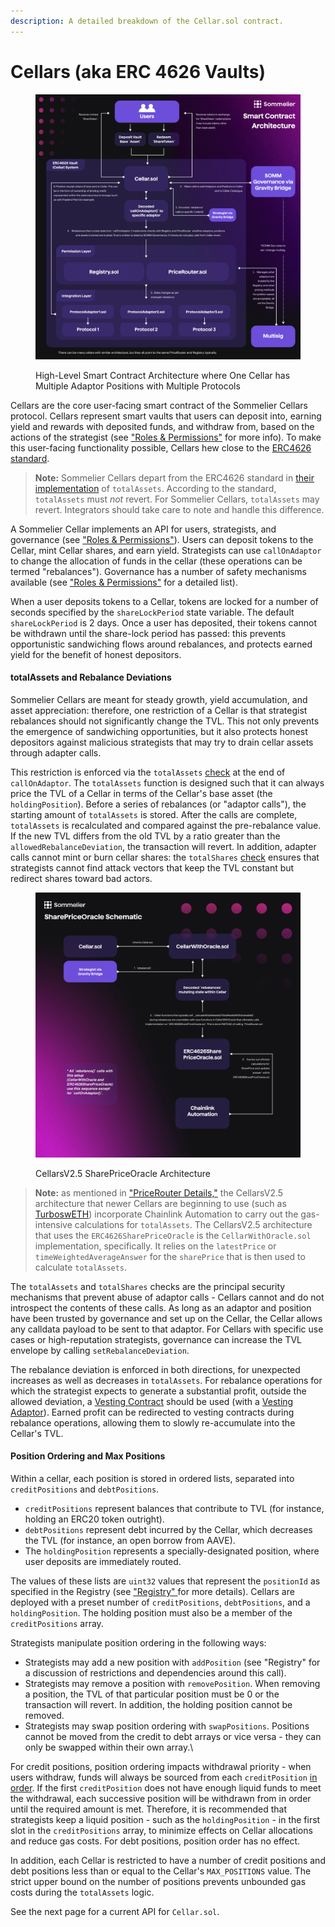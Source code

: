 ```yaml
---
description: A detailed breakdown of the Cellar.sol contract.
---
```


# Cellars (aka ERC 4626 Vaults)

<figure><img src="../../../.gitbook/assets/Sommelier_Protocol_Smart_Contract_Architecture.jpg" alt=""><figcaption><p>High-Level Smart Contract Architecture where One Cellar has Multiple Adaptor Positions with Multiple Protocols</p></figcaption></figure>

Cellars are the core user-facing smart contract of the Sommelier Cellars protocol. Cellars represent smart vaults that users can deposit into, earning yield and rewards with deposited funds, and withdraw from, based on the actions of the strategist (see ["Roles & Permissions"](../../roles-and-permissions.md) for more info). To make this user-facing functionality possible, Cellars hew close to the [ERC4626 standard](https://ethereum.org/en/developers/docs/standards/tokens/erc-4626/).&#x20;

> **Note:** Sommelier Cellars depart from the ERC4626 standard in [their implementation](https://github.com/PeggyJV/cellar-contracts/blob/main/src/base/Cellar.sol#L922) of `totalAssets`. According to the standard, `totalAssets` must _not_ revert. For Sommelier Cellars, `totalAssets` may revert. Integrators should take care to note and handle this difference.

A Sommelier Cellar implements an API for users, strategists, and governance (see ["Roles & Permissions"](../../roles-and-permissions.md)). Users can deposit tokens to the Cellar, mint Cellar shares, and earn yield. Strategists can use `callOnAdaptor` to change the allocation of funds in the cellar (these operations can be termed "rebalances"). Governance has a number of safety mechanisms available (see ["Roles & Permissions"](../../roles-and-permissions.md) for a detailed list).

When a user deposits tokens to a Cellar, tokens are locked for a number of seconds specified by the `shareLockPeriod` state variable. The default `shareLockPeriod` is 2 days. Once a user has deposited, their tokens cannot be withdrawn until the share-lock period has passed: this prevents opportunistic sandwiching flows around rebalances, and protects earned yield for the benefit of honest depositors.

#### totalAssets and Rebalance Deviations

Sommelier Cellars are meant for steady growth, yield accumulation, and asset appreciation: therefore, one restriction of a Cellar is that strategist rebalances should not significantly change the TVL. This not only prevents the emergence of sandwiching opportunities, but it also protects honest depositors against malicious strategists that may try to drain cellar assets through adapter calls.&#x20;

This restriction is enforced via the `totalAssets` [check](https://github.com/PeggyJV/cellar-contracts/blob/c8d427c013013ba4fd7e8ea7fd25dbdea3d65efd/src/base/Cellar.sol#LL1351C1-L1352C1) at the end of `callOnAdaptor`.  The `totalAssets` function is designed such that it can always price the TVL of a Cellar in terms of the Cellar's base asset (the `holdingPosition`). Before a series of rebalances (or "adaptor calls"), the starting amount of `totalAssets` is stored. After the calls are complete, `totalAssets` is recalculated and compared against the pre-rebalance value. If the new TVL differs from the old TVL by a ratio greater than the `allowedRebalanceDeviation`, the transaction will revert. In addition, adapter calls cannot mint or burn cellar shares: the `totalShares` [check](https://github.com/PeggyJV/cellar-contracts/blob/c8d427c013013ba4fd7e8ea7fd25dbdea3d65efd/src/base/Cellar.sol#LL1353C12-L1353C12) ensures that strategists cannot find attack vectors that keep the TVL constant but redirect shares toward bad actors.



<figure><img src="../../../.gitbook/assets/SharePriceOracle Schematic.jpg" alt=""><figcaption><p>CellarsV2.5 SharePriceOracle Architecture </p></figcaption></figure>

> **Note:** as mentioned in ["PriceRouter Details,"](https://app.gitbook.com/o/4atpZ4Rl0cQ7Zflpk08d/s/gTlidpvGOM2ZKa8GDX86/\~/changes/9/smart-contracts/advanced-smart-contracts/pricerouter-details) the CellarsV2.5 architecture that newer Cellars are beginning to use (such as [TurboswETH](https://app.sommelier.finance/strategies/Turbo-SWETH/manage)) incorporate Chainlink Automation to carry out the gas-intensive calculations for `totalAssets`. The CellarsV2.5 architecture that uses the `ERC4626SharePriceOracle` is the `CellarWithOracle.sol` implementation, specifically. It relies on the `latestPrice` or `timeWeightedAverageAnswer` for the `sharePrice` that is then used to calculate `totalAssets`.

The `totalAssets` and `totalShares` checks are the principal security mechanisms that prevent abuse of adaptor calls - Cellars cannot and do not introspect the contents of these calls. As long as an adaptor and position have been trusted by governance and set up on the Cellar, the Cellar allows any calldata payload to be sent to that adaptor. For Cellars with specific use cases or high-reputation strategists, governance can increase the TVL envelope by calling `setRebalanceDeviation`.

The rebalance deviation is enforced in both directions, for unexpected increases as well as decreases in `totalAssets`. For rebalance operations for which the strategist expects to generate a substantial profit, outside the allowed deviation, a [Vesting Contract](https://github.com/PeggyJV/cellar-contracts/blob/main/src/modules/vesting/VestingSimple.sol) should be used (with a [Vesting Adaptor](https://github.com/PeggyJV/cellar-contracts/blob/main/src/modules/adaptors/VestingSimpleAdaptor.sol)). Earned profit can be redirected to vesting contracts during rebalance operations, allowing them to slowly re-accumulate into the Cellar's TVL.

#### Position Ordering and Max Positions

Within a cellar, each position is stored in ordered lists, separated into `creditPositions` and `debtPositions`.&#x20;

* `creditPositions` represent balances that contribute to TVL (for instance, holding an ERC20 token outright).
* `debtPositions` represent debt incurred by the Cellar, which decreases the TVL (for instance, an open borrow from AAVE).
* The `holdingPosition` represents a specially-designated position, where user deposits are immediately routed.&#x20;

The values of these lists are `uint32` values that represent the `positionId` as specified in the Registry (see ["Registry" ](https://app.gitbook.com/o/4atpZ4Rl0cQ7Zflpk08d/s/gTlidpvGOM2ZKa8GDX86/\~/changes/9/smart-contracts/advanced-smart-contracts/registry-details)for more details). Cellars are deployed with a preset number of `creditPositions`, `debtPositions`, and a `holdingPosition`. The holding position must also be a member of the `creditPositions` array.

Strategists manipulate position ordering in the following ways:

* Strategists may add a new position with `addPosition` (see "Registry" for a discussion of restrictions and dependencies around this call).
* Strategists may remove a position with `removePosition`. When removing a position, the TVL of that particular position must be 0 or the transaction will revert. In addition, the holding position cannot be removed.&#x20;
* Strategists may swap position ordering with `swapPositions`. Positions cannot be moved from the credit to debt arrays or vice versa - they can only be swapped within their own array.\


For credit positions, position ordering impacts withdrawal priority - when users withdraw, funds will always be sourced from each `creditPosition` [in order](https://github.com/PeggyJV/cellar-contracts/blob/c8d427c013013ba4fd7e8ea7fd25dbdea3d65efd/src/base/Cellar.sol#LL878C36-L878C36). If the first `creditPosition` does not have enough liquid funds to meet the withdrawal, each successive position will be withdrawn from in order until the required amount is met. Therefore, it is recommended that strategists keep a liquid position - such as the `holdingPosition` - in the first slot in the `creditPositions` array, to minimize effects on Cellar allocations and reduce gas costs. For debt positions, position order has no effect.

In addition, each Cellar is restricted to have a number of credit positions and debt positions less than or equal to the Cellar's `MAX_POSITIONS` value. The strict upper bound on the number of positions prevents unbounded gas costs during the `totalAssets` logic.

See the next page for a current API for `Cellar.sol`.
